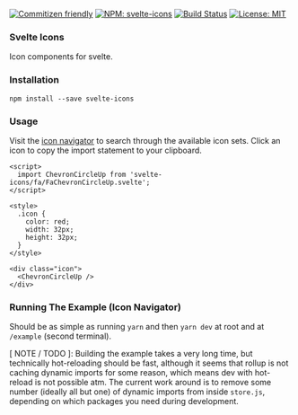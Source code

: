 [![Commitizen friendly](https://img.shields.io/badge/commitizen-friendly-brightgreen.svg)](http://commitizen.github.io/cz-cli/)
[![NPM: svelte-icons](https://badge.fury.io/js/svelte-icons.svg)](https://www.npmjs.com/package/svelte-icons)
[![Build Status](https://travis-ci.org/gibdig/svelte-icons.svg?branch=master)](https://travis-ci.org/gibdig/svelte-icons)
[![License: MIT](https://img.shields.io/badge/License-MIT-yellow.svg)](https://opensource.org/licenses/MIT)

### Svelte Icons

Icon components for svelte.

### Installation

```
npm install --save svelte-icons
```

### Usage

Visit the [icon navigator](https://svelte-icons.vercel.app/) to search through the available icon sets.
Click an icon to copy the import statement to your clipboard.

```
<script>
  import ChevronCircleUp from 'svelte-icons/fa/FaChevronCircleUp.svelte';
</script>

<style>
  .icon {
    color: red;
    width: 32px;
    height: 32px;
  }
</style>

<div class="icon">
  <ChevronCircleUp />
</div>
```

### Running The Example (Icon Navigator)

Should be as simple as running `yarn` and then `yarn dev` at root and at `/example` (second terminal).

[ NOTE / TODO ]: Building the example takes a very long time, but technically hot-reloading should be fast, although it seems that rollup is not caching dynamic imports for some reason, which means dev with hot-reload is not possible atm. The current work around is to remove some number (ideally all but one) of dynamic imports from inside `store.js`, depending on which packages you need during development.
